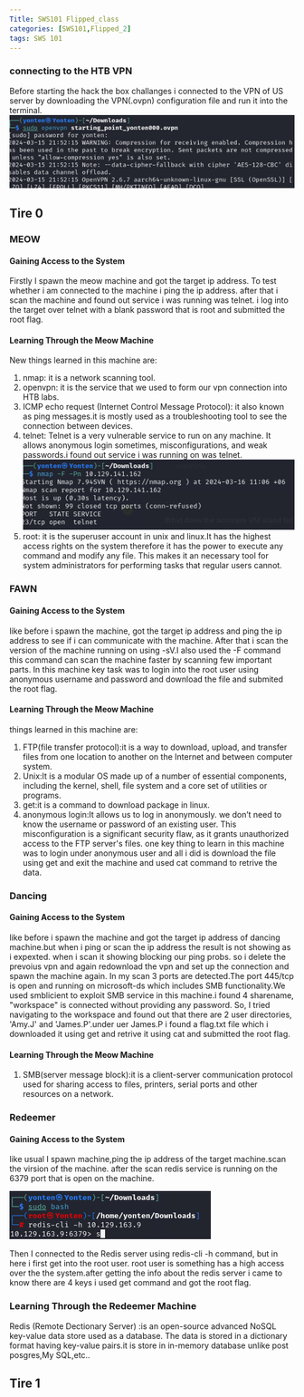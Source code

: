 ```yaml
---
Title: SWS101 Flipped_class
categories: [SWS101,Flipped_2]
tags: SWS 101
---
```

### connecting to the HTB VPN 
Before starting the hack the box challanges i connected to the VPN of US server by downloading the VPN(.ovpn) configuration file and run it into the terminal.
![starting machine](/assets/img/start_machine.png)

## Tire 0 
### MEOW 
#### Gaining Access to the System
Firstly I spawn the meow machine and got the target ip address.
To test whether i am connected to the machine i ping the ip address. after that i scan the machine and
found out service i was running was telnet. 
i log into the target over telnet with a blank password that is root and submitted the root flag.

#### Learning Through the Meow Machine
New things learned in this machine are:
1. nmap: it is a network scanning tool. 
2. openvpn: it is the service that we used to form our vpn connection into HTB labs.
3. ICMP echo request (Internet Control Message Protocol): it also known as ping messages.it is mostly used as a troubleshooting tool to see the connection between devices.
4. telnet: Telnet is a very vulnerable service to run on any machine. It allows anonymous login sometimes, misconfigurations, and weak passwords.i found out service i was running on was telnet.
![port23](/assets/img/port23.png)
5. root: it is the superuser account in unix and linux.It has the highest access rights on the system therefore it has the power to execute any command and modify any file. This makes it an necessary tool for system administrators for performing tasks that regular users cannot.

### FAWN
#### Gaining Access to the System
like before i spawn the machine, got the target ip address and ping the ip address to see if i can communicate with the machine.
After that i scan the version of the machine running on using -sV.I also used the -F command this command can scan the machine faster by scanning few important parts.
In this machine key task was to login into the root user using anonymous username and password and download the file and submited the root flag.

#### Learning Through the Meow Machine
things learned in this machine are:
1. FTP(file transfer protocol):it is a way to download, upload, and transfer files from one location to another on the Internet and between computer system.  
2. Unix:It is a modular OS made up of a number of essential components, including the kernel, shell, file system and a core set of utilities or programs.
3. get:it is a command to download package in linux.
4. anonymous login:It allows us to log in anonymously. we don’t need to know the username or password of an existing user. This misconfiguration is a significant security flaw, as it grants unauthorized access to the FTP server's files. one key thing to learn in this machine was to login under anonymous user and all i did is download the file using get and exit the machine and used cat command to retrive the data.

### Dancing
#### Gaining Access to the System
like before i spawn the machine and got the target ip address of dancing machine.but when i ping or scan the ip address the result is not showing as i expexted. when i scan it showing blocking our ping probs. so i delete the prevoius vpn and again redownload the vpn and set up the connection and spawn the machine again.
In my scan 3 ports are detected.The port 445/tcp is open and running on microsoft-ds which includes SMB functionality.We used smblicient to exploit SMB service in this machine.i found 4 sharename, "workspace" is connected without providing any password. So, I tried navigating to the workspace and found out that there are 2 user directories, 'Amy.J' and 'James.P'.under uer James.P i found a flag.txt file which i downloaded it using get and retrive it using cat and submitted the root flag. 
#### Learning Through the Meow Machine
1. SMB(server message block):it is a client-server communication protocol used for sharing access to files, printers, serial ports and other resources on a network.

### Redeemer
#### Gaining Access to the System
like usual I spawn machine,ping the ip address of the target machine.scan the virsion of the machine.
after the scan redis service is running on the 6379 port that is open on the machine.

![redis](/assets/img/redis.png)

Then I connected to the Redis server using redis-cli -h command, but in here i first get into the root user. root user  is something has a high access over the the system.after getting the info about the redis server i came to know there are 4 keys i used get command and got the root flag.

### Learning Through the Redeemer Machine
Redis (Remote Dectionary Server) :is an open-source advanced NoSQL key-value data store used as a database. The data is stored in a dictionary format having key-value pairs.it is store in in-memory database unlike post posgres,My SQL,etc..


## Tire 1
 